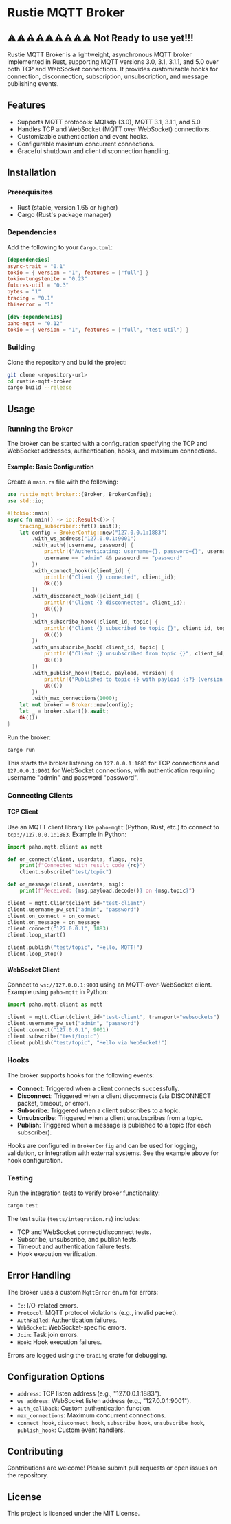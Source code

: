 # Rustie MQTT Broker 

## ⚠️⚠️⚠️⚠️⚠️⚠️⚠️⚠️⚠️ Not Ready to use yet!!!

Rustie MQTT Broker is a lightweight, asynchronous MQTT broker implemented in Rust, supporting MQTT versions 3.0, 3.1, 3.1.1, and 5.0 over both TCP and WebSocket connections. It provides customizable hooks for connection, disconnection, subscription, unsubscription, and message publishing events.

## Features
- Supports MQTT protocols: MQIsdp (3.0), MQTT 3.1, 3.1.1, and 5.0.
- Handles TCP and WebSocket (MQTT over WebSocket) connections.
- Customizable authentication and event hooks.
- Configurable maximum concurrent connections.
- Graceful shutdown and client disconnection handling.

## Installation

### Prerequisites
- Rust (stable, version 1.65 or higher)
- Cargo (Rust's package manager)

### Dependencies
Add the following to your `Cargo.toml`:

```toml
[dependencies]
async-trait = "0.1"
tokio = { version = "1", features = ["full"] }
tokio-tungstenite = "0.23"
futures-util = "0.3"
bytes = "1"
tracing = "0.1"
thiserror = "1"

[dev-dependencies]
paho-mqtt = "0.12"
tokio = { version = "1", features = ["full", "test-util"] }
```

### Building
Clone the repository and build the project:

```bash
git clone <repository-url>
cd rustie-mqtt-broker
cargo build --release
```

## Usage

### Running the Broker
The broker can be started with a configuration specifying the TCP and WebSocket addresses, authentication, hooks, and maximum connections.

#### Example: Basic Configuration
Create a `main.rs` file with the following:

```rust
use rustie_mqtt_broker::{Broker, BrokerConfig};
use std::io;

#[tokio::main]
async fn main() -> io::Result<()> {
    tracing_subscriber::fmt().init();
    let config = BrokerConfig::new("127.0.0.1:1883")
        .with_ws_address("127.0.0.1:9001")
        .with_auth(|username, password| {
            println!("Authenticating: username={}, password={}", username, password);
            username == "admin" && password == "password"
        })
        .with_connect_hook(|client_id| {
            println!("Client {} connected", client_id);
            Ok(())
        })
        .with_disconnect_hook(|client_id| {
            println!("Client {} disconnected", client_id);
            Ok(())
        })
        .with_subscribe_hook(|client_id, topic| {
            println!("Client {} subscribed to topic {}", client_id, topic);
            Ok(())
        })
        .with_unsubscribe_hook(|client_id, topic| {
            println!("Client {} unsubscribed from topic {}", client_id, topic);
            Ok(())
        })
        .with_publish_hook(|topic, payload, version| {
            println!("Published to topic {} with payload {:?} (version: {:?})", topic, payload, version);
            Ok(())
        })
        .with_max_connections(1000);
    let mut broker = Broker::new(config);
    let _ = broker.start().await;
    Ok(())
}
```

Run the broker:

```bash
cargo run
```

This starts the broker listening on `127.0.0.1:1883` for TCP connections and `127.0.0.1:9001` for WebSocket connections, with authentication requiring username "admin" and password "password".

### Connecting Clients

#### TCP Client
Use an MQTT client library like `paho-mqtt` (Python, Rust, etc.) to connect to `tcp://127.0.0.1:1883`. Example in Python:

```python
import paho.mqtt.client as mqtt

def on_connect(client, userdata, flags, rc):
    print(f"Connected with result code {rc}")
    client.subscribe("test/topic")

def on_message(client, userdata, msg):
    print(f"Received: {msg.payload.decode()} on {msg.topic}")

client = mqtt.Client(client_id="test-client")
client.username_pw_set("admin", "password")
client.on_connect = on_connect
client.on_message = on_message
client.connect("127.0.0.1", 1883)
client.loop_start()

client.publish("test/topic", "Hello, MQTT!")
client.loop_stop()
```

#### WebSocket Client
Connect to `ws://127.0.0.1:9001` using an MQTT-over-WebSocket client. Example using `paho-mqtt` in Python:

```python
import paho.mqtt.client as mqtt

client = mqtt.Client(client_id="test-client", transport="websockets")
client.username_pw_set("admin", "password")
client.connect("127.0.0.1", 9001)
client.subscribe("test/topic")
client.publish("test/topic", "Hello via WebSocket!")
```

### Hooks
The broker supports hooks for the following events:
- **Connect**: Triggered when a client connects successfully.
- **Disconnect**: Triggered when a client disconnects (via DISCONNECT packet, timeout, or error).
- **Subscribe**: Triggered when a client subscribes to a topic.
- **Unsubscribe**: Triggered when a client unsubscribes from a topic.
- **Publish**: Triggered when a message is published to a topic (for each subscriber).

Hooks are configured in `BrokerConfig` and can be used for logging, validation, or integration with external systems. See the example above for hook configuration.

### Testing
Run the integration tests to verify broker functionality:

```bash
cargo test
```

The test suite (`tests/integration.rs`) includes:
- TCP and WebSocket connect/disconnect tests.
- Subscribe, unsubscribe, and publish tests.
- Timeout and authentication failure tests.
- Hook execution verification.

## Error Handling
The broker uses a custom `MqttError` enum for errors:
- `Io`: I/O-related errors.
- `Protocol`: MQTT protocol violations (e.g., invalid packet).
- `AuthFailed`: Authentication failures.
- `WebSocket`: WebSocket-specific errors.
- `Join`: Task join errors.
- `Hook`: Hook execution failures.

Errors are logged using the `tracing` crate for debugging.

## Configuration Options
- `address`: TCP listen address (e.g., "127.0.0.1:1883").
- `ws_address`: WebSocket listen address (e.g., "127.0.0.1:9001").
- `auth_callback`: Custom authentication function.
- `max_connections`: Maximum concurrent connections.
- `connect_hook`, `disconnect_hook`, `subscribe_hook`, `unsubscribe_hook`, `publish_hook`: Custom event handlers.

## Contributing
Contributions are welcome! Please submit pull requests or open issues on the repository.

## License
This project is licensed under the MIT License.

